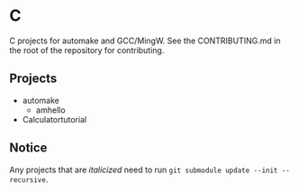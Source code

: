 # C

C projects for automake and GCC/MingW. See the CONTRIBUTING.md in the root of the repository for contributing.

## Projects

- automake 
  - amhello
- Calculatortutorial

## Notice

Any projects that are *italicized* need to run `git submodule update --init --recursive`.

